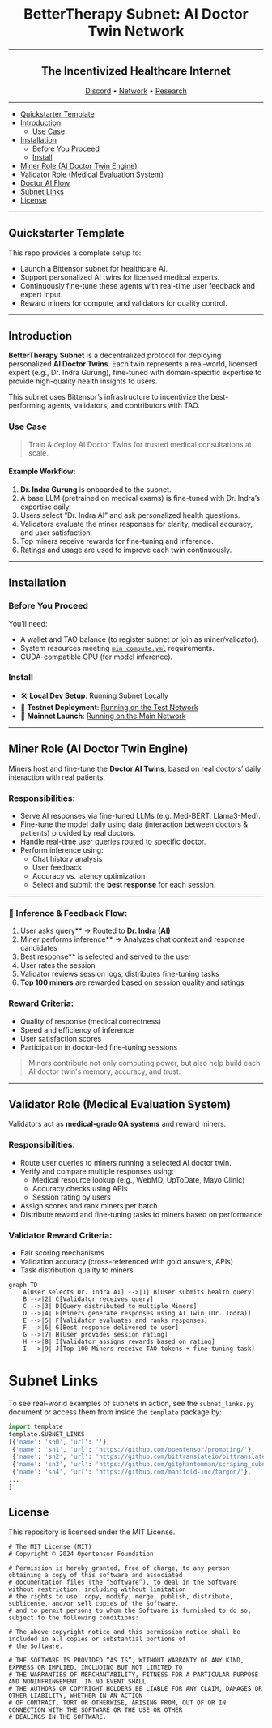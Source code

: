 <div align="center">

# BetterTherapy Subnet: AI Doctor Twin Network <!-- omit in toc -->

---

## The Incentivized Healthcare Internet <!-- omit in toc -->

[Discord](https://discord.gg/bittensor) • [Network](https://taostats.io/) • [Research](https://bittensor.com/whitepaper)
</div>

---

- [Quickstarter Template](#quickstarter-template)
- [Introduction](#introduction)
  - [Use Case](#use-case)
- [Installation](#installation)
  - [Before You Proceed](#before-you-proceed)
  - [Install](#install)
- [Miner Role (AI Doctor Twin Engine)](#miner-role-ai-doctor-twin-engine)
- [Validator Role (Medical Evaluation System)](#validator-role-medical-evaluation-system)
- [Doctor AI Flow](#doctor-ai-flow)
- [Subnet Links](#subnet-links)
- [License](#license)

---

## Quickstarter Template

This repo provides a complete setup to:

- Launch a Bittensor subnet for healthcare AI.
- Support personalized AI twins for licensed medical experts.
- Continuously fine-tune these agents with real-time user feedback and expert input.
- Reward miners for compute, and validators for quality control.

---

## Introduction

**BetterTherapy Subnet** is a decentralized protocol for deploying personalized **AI Doctor Twins**. Each twin represents a real-world, licensed expert (e.g., Dr. Indra Gurung), fine-tuned with domain-specific expertise to provide high-quality health insights to users.

This subnet uses Bittensor’s infrastructure to incentivize the best-performing agents, validators, and contributors with TAO.

### Use Case

> Train & deploy AI Doctor Twins for trusted medical consultations at scale.

#### Example Workflow:
1. **Dr. Indra Gurung** is onboarded to the subnet.
2. A base LLM (pretrained on medical exams) is fine-tuned with Dr. Indra’s expertise daily.
3. Users select “Dr. Indra AI” and ask personalized health questions.
4. Validators evaluate the miner responses for clarity, medical accuracy, and user satisfaction.
5. Top miners receive rewards for fine-tuning and inference.
6. Ratings and usage are used to improve each twin continuously.

---

## Installation

### Before You Proceed

You’ll need:
- A wallet and TAO balance (to register subnet or join as miner/validator).
- System resources meeting [`min_compute.yml`](./min_compute.yml) requirements.
- CUDA-compatible GPU (for model inference).

### Install

- 🛠 **Local Dev Setup**: [Running Subnet Locally](./docs/running_on_staging.md)
- 🧪 **Testnet Deployment**: [Running on the Test Network](./docs/running_on_testnet.md)
- 🚀 **Mainnet Launch**: [Running on the Main Network](./docs/running_on_mainnet.md)

---

## Miner Role (AI Doctor Twin Engine)

Miners host and fine-tune the **Doctor AI Twins**, based on real doctors’ daily interaction with real patients.

### Responsibilities:
- Serve AI responses via fine-tuned LLMs (e.g. Med-BERT, Llama3-Med).
- Fine-tune the model daily using data (interaction between doctors & patients) provided by real doctors.
- Handle real-time user queries routed to specific doctor.
- Perform inference using:
  - Chat history analysis
  - User feedback
  - Accuracy vs. latency optimization
  - Select and submit the **best response** for each session.

---

### 🔁 Inference & Feedback Flow:

1. User asks query** → Routed to **Dr. Indra (AI)**  
2. Miner performs inference** → Analyzes chat context and response candidates  
3. Best response** is selected and served to the user  
4. User rates the session
5. Validator reviews session logs, distributes fine-tuning tasks  
6. **Top 100 miners** are rewarded based on session quality and ratings

 
### Reward Criteria:
- Quality of response (medical correctness)
- Speed and efficiency of inference
- User satisfaction scores
- Participation in doctor-led fine-tuning sessions

> Miners contribute not only computing power, but also help build each AI doctor twin's memory, accuracy, and trust.

---

## Validator Role (Medical Evaluation System)

Validators act as **medical-grade QA systems** and reward miners.

### Responsibilities:
- Route user queries to miners running a selected AI doctor twin.
- Verify and compare multiple responses using:
  - Medical resource lookup (e.g., WebMD, UpToDate, Mayo Clinic)
  - Accuracy checks using APIs
  - Session rating by users
- Assign scores and rank miners per batch
- Distribute reward and fine-tuning tasks to miners based on performance

### Validator Reward Criteria:
- Fair scoring mechanisms
- Validation accuracy (cross-referenced with gold answers, APIs)
- Task distribution quality to miners

```
graph TD
    A[User selects Dr. Indra AI] -->|1| B[User submits health query]
    B -->|2| C[Validator receives query]
    C -->|3| D[Query distributed to multiple Miners]
    D -->|4| E[Miners generate responses using AI Twin (Dr. Indra)]
    E -->|5| F[Validator evaluates and ranks responses]
    F -->|6| G[Best response delivered to user]
    G -->|7| H[User provides session rating]
    H -->|8| I[Validator assigns rewards based on rating]
    I -->|9| J[Top 100 Miners receive TAO tokens + fine-tuning task]

```


# Subnet Links
To see real-world examples of subnets in action, see the `subnet_links.py` document or access them from inside the `template` package by:
```python
import template
template.SUBNET_LINKS
[{'name': 'sn0', 'url': ''},
 {'name': 'sn1', 'url': 'https://github.com/opentensor/prompting/'},
 {'name': 'sn2', 'url': 'https://github.com/bittranslateio/bittranslate/'},
 {'name': 'sn3', 'url': 'https://github.com/gitphantomman/scraping_subnet/'},
 {'name': 'sn4', 'url': 'https://github.com/manifold-inc/targon/'},
...
]
```

## License
This repository is licensed under the MIT License.
```text
# The MIT License (MIT)
# Copyright © 2024 Opentensor Foundation

# Permission is hereby granted, free of charge, to any person obtaining a copy of this software and associated
# documentation files (the “Software”), to deal in the Software without restriction, including without limitation
# the rights to use, copy, modify, merge, publish, distribute, sublicense, and/or sell copies of the Software,
# and to permit persons to whom the Software is furnished to do so, subject to the following conditions:

# The above copyright notice and this permission notice shall be included in all copies or substantial portions of
# the Software.

# THE SOFTWARE IS PROVIDED “AS IS”, WITHOUT WARRANTY OF ANY KIND, EXPRESS OR IMPLIED, INCLUDING BUT NOT LIMITED TO
# THE WARRANTIES OF MERCHANTABILITY, FITNESS FOR A PARTICULAR PURPOSE AND NONINFRINGEMENT. IN NO EVENT SHALL
# THE AUTHORS OR COPYRIGHT HOLDERS BE LIABLE FOR ANY CLAIM, DAMAGES OR OTHER LIABILITY, WHETHER IN AN ACTION
# OF CONTRACT, TORT OR OTHERWISE, ARISING FROM, OUT OF OR IN CONNECTION WITH THE SOFTWARE OR THE USE OR OTHER
# DEALINGS IN THE SOFTWARE.
```
